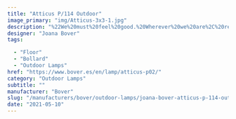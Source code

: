 ```yaml
---
title: "Atticus P/114 Outdoor"
image_primary: "img/Atticus-3x3-1.jpg"
description: "%22We%20must%20feel%20good.%20Wherever%20we%20are%2C%20really%20good.%20%22%20This%20phrase%20from%20Joana%20Bover%20defines%20the%20spirit%20of%20her%20Atticus%20lamp.%20A%20lamp%20that%20welcomes%20and%20accompanies%2C%20making%20any%20time%20and%20space%20more%20attractive.%20Aesthetics%20and%20simplicity%2C%20coupled%20with%20versatility%20and%20functionality.%20With%20Atticus%2C%20less%20is%20more.%20Light%20and%20simple%20in%20its%20design%2C%20yet%20sophisticated%20in%20the%20possibilities%20it%20offers%20with%20its%20discreet%20personality.%20%22I%20like%20lamps%20that%20do%20not%20intrude%2C%22%20Joana%20always%20says.%20Atticus%20is%20always%20there%2C%20creating%20atmosphere%2C%20enveloping%2C%20but%20barely%20taking%20up%20any%20surface%20space.%20A%20company%20that%20follows%20us%20wherever%20we%20want%3A%20next%20to%20the%20table%20while%20we%20eat%2C%20by%20the%20sofa%20or%20in%20the%20garden%20as%20part%20of%20the%20seasonal%20design.%0A%0A2%20options%3A%0A%0AOn-Off%20switch%20under%20the%A0base%0AWithout%20switch%0A%0A%0A"
designer: "Joana Bover"
tags: 

  - "Floor"
  - "Bollard"
  - "Outdoor Lamps"
href: "https://www.bover.es/en/lamp/atticus-p02/"
category: "Outdoor Lamps"
subtitle: ""
manufacturer: "Bover"
slug: "/manufacturers/bover/outdoor-lamps/joana-bover-atticus-p-114-outdoor"
date: "2021-05-10"
---
```

